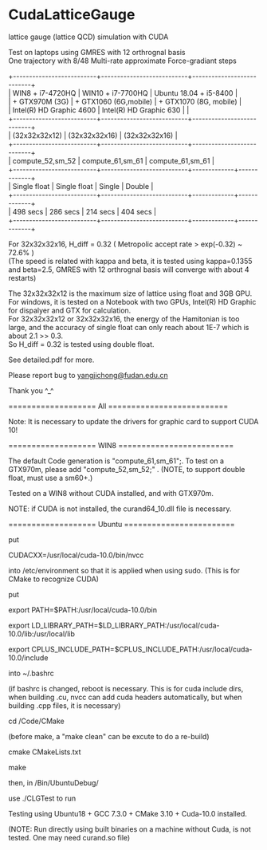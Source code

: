 # CudaLatticeGauge

lattice gauge (lattice QCD) simulation with CUDA</br>

Test on laptops using GMRES with 12 orthrognal basis</br>
One trajectory with 8/48 Multi-rate approximate Force-gradiant steps

+--------------------------+---------------------------+---------------------------+</br>
| WIN8 + i7-4720HQ         | WIN10  + i7-7700HQ        |   Ubuntu 18.04 + i5-8400  |</br>
| + GTX970M (3G)           | + GTX1060 (6G,mobile)     |   + GTX1070 (8G, mobile)  |</br>
| Intel(R) HD Graphic 4600 | Intel(R) HD Graphic 630   |                           |</br>
+--------------------------+---------------------------+---------------------------+</br>
|       (32x32x32x12)      |      (32x32x32x16)        |      (32x32x32x16)        |</br>
+--------------------------+---------------------------+---------------------------+</br>
|      compute_52,sm_52    |     compute_61,sm_61      |     compute_61,sm_61      |</br>
+--------------------------+---------------------------+-------------+-------------+</br>
|      Single float        |        Single float       |    Single   |   Double    |</br>
+--------------------------+---------------------------+-------------+-------------+</br>
|         498 secs         |         286 secs          |    214 secs |   404 secs  |</br>
+--------------------------+---------------------------+-------------+-------------+</br>

For 32x32x32x16, H_diff = 0.32 ( Metropolic accept rate > exp(-0.32) ~ 72.6% )</br>
(The speed is related with kappa and beta, it is tested using kappa=0.1355 and beta=2.5, 
GMRES with 12 orthrognal basis will converge with about 4 restarts)

The 32x32x32x12 is the maximum size of lattice using float and 3GB GPU.</br>
For windows, it is tested on a Notebook with two GPUs, Intel(R) HD Graphic for dispalyer and GTX for calculation.</br>
For 32x32x32x12 or 32x32x32x16, the energy of the Hamitonian is too large, 
and the accuracy of single float can only reach about 1E-7 which is about 2.1 >> 0.3.</br>
So H_diff = 0.32 is tested using double float.

See detailed.pdf for more.

Please report bug to yangjichong@fudan.edu.cn

Thank you ^_^

=================== All ==========================

Note: It is necessary to update the drivers for graphic card to support CUDA 10!

=================== WIN8 =========================

The default Code generation is "compute_61,sm_61";. To test on a GTX970m, please add "compute_52,sm_52;" . (NOTE, to support double float, must use a sm60+.)

Tested on a WIN8 without CUDA installed, and with GTX970m.

NOTE: if CUDA is not installed, the curand64_10.dll file is necessary.

=================== Ubuntu ========================

put

CUDACXX=/usr/local/cuda-10.0/bin/nvcc

into /etc/environment so that it is applied when using sudo. (This is for CMake to recognize CUDA)

put

export PATH=$PATH:/usr/local/cuda-10.0/bin

export LD_LIBRARY_PATH=$LD_LIBRARY_PATH:/usr/local/cuda-10.0/lib:/usr/local/lib

export CPLUS_INCLUDE_PATH=$CPLUS_INCLUDE_PATH:/usr/local/cuda-10.0/include

into ~/.bashrc

(if bashrc is changed, reboot is necessary. This is for cuda include dirs, when building .cu, nvcc can add cuda headers automatically, but when building .cpp files, it is necessary)

cd /Code/CMake

(before make, a "make clean" can be excute to do a re-build)

cmake CMakeLists.txt

make

then, in /Bin/UbuntuDebug/

use ./CLGTest to run

Testing using Ubuntu18 + GCC 7.3.0 + CMake 3.10 + Cuda-10.0 installed.

(NOTE: Run directly using built binaries on a machine without Cuda, is not tested. One may need curand.so file)

